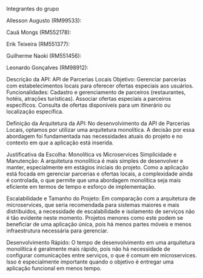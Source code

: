 Integrantes do grupo

Allesson Augusto (RM99533): 

Cauã Mongs (RM552178): 

Erik Teixeira (RM551377): 

Guilherme Naoki (RM551456): 

Leonardo Gonçalves (RM98912): 

Descrição da API: API de Parcerias Locais Objetivo: Gerenciar parcerias com estabelecimentos locais para oferecer ofertas especiais aos usuários. Funcionalidades: Cadastro e gerenciamento de parceiros (restaurantes, hotéis, atrações turísticas). Associar ofertas especiais a parceiros específicos. Consulta de ofertas disponíveis para um itinerário ou localização específica.

Definição da Arquitetura da API: No desenvolvimento da API de Parcerias Locais, optamos por utilizar uma arquitetura monolítica. A decisão por essa abordagem foi fundamentada nas necessidades atuais do projeto e no contexto em que a aplicação está inserida.

Justificativa da Escolha: Monolítica vs Microservices Simplicidade e Manutenção: A arquitetura monolítica é mais simples de desenvolver e manter, especialmente em estágios iniciais do projeto. Como a aplicação está focada em gerenciar parcerias e ofertas locais, a complexidade ainda é controlada, o que permite que uma abordagem monolítica seja mais eficiente em termos de tempo e esforço de implementação.

Escalabilidade e Tamanho do Projeto: Em comparação com a arquitetura de microservices, que seria recomendada para sistemas maiores e mais distribuídos, a necessidade de escalabilidade e isolamento de serviços não é tão evidente neste momento. Projetos menores como este podem se beneficiar de uma aplicação única, pois há menos partes móveis e menos infraestrutura necessária para gerenciar.

Desenvolvimento Rápido: O tempo de desenvolvimento em uma arquitetura monolítica é geralmente mais rápido, pois não há necessidade de configurar comunicações entre serviços, o que é comum em microservices. Isso é especialmente importante quando o objetivo é entregar uma aplicação funcional em menos tempo.
